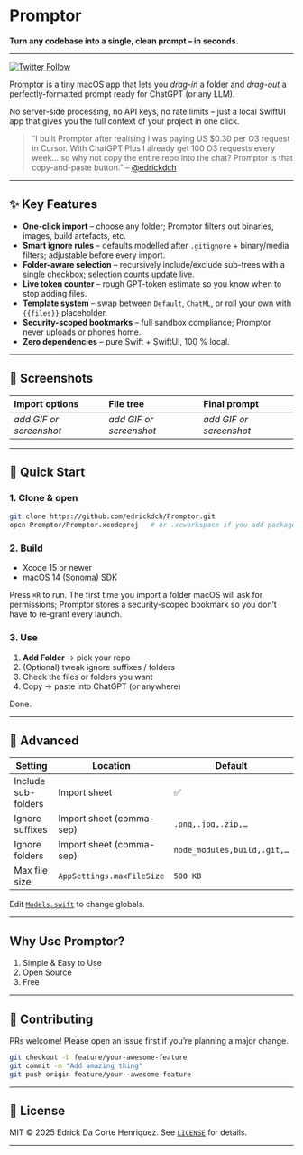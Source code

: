 
# Promptor

**Turn any codebase into a single, clean prompt – in seconds.**

---

[![Twitter Follow](https://img.shields.io/twitter/follow/edrick_dch?style=social)](https://twitter.com/edrick_dch)

Promptor is a tiny macOS app that lets you _drag-in_ a folder and _drag-out_ a perfectly-formatted prompt ready for ChatGPT (or any LLM).  

No server-side processing, no API keys, no rate limits – just a local SwiftUI app that gives you the full context of your project in one click.

> “I built Promptor after realising I was paying US $0.30 per O3 request in Cursor. With ChatGPT Plus I already get 100 O3 requests every week… so why not copy the entire repo into the chat? Promptor is that copy-and-paste button.” – [@edrickdch](https://github.com/edrickdch)

---

## ✨ Key Features

* **One-click import** – choose any folder; Promptor filters out binaries, images, build artefacts, etc.  
* **Smart ignore rules** – defaults modelled after `.gitignore` + binary/media filters; adjustable before every import.  
* **Folder-aware selection** – recursively include/exclude sub-trees with a single checkbox; selection counts update live.  
* **Live token counter** – rough GPT-token estimate so you know when to stop adding files.  
* **Template system** – swap between `Default`, `ChatML`, or roll your own with `{{files}}` placeholder.  
* **Security-scoped bookmarks** – full sandbox compliance; Promptor never uploads or phones home.  
* **Zero dependencies** – pure Swift + SwiftUI, 100 % local.

---

## 📸 Screenshots

| Import options          | File tree               | Final prompt            |
| :---------------------- | :---------------------- | :---------------------- |
| _add GIF or screenshot_ | _add GIF or screenshot_ | _add GIF or screenshot_ |

---

## 🚀 Quick Start

### 1. Clone & open

```bash
git clone https://github.com/edrickdch/Promptor.git
open Promptor/Promptor.xcodeproj   # or .xcworkspace if you add packages
```

### 2. Build

* Xcode 15 or newer
* macOS 14 (Sonoma) SDK

Press `⌘R` to run. The first time you import a folder macOS will ask for permissions; Promptor stores a security-scoped bookmark so you don’t have to re-grant every launch.

### 3. Use

1. **Add Folder** → pick your repo
2. (Optional) tweak ignore suffixes / folders
3. Check the files or folders you want
4. Copy → paste into ChatGPT (or anywhere)

Done.

---

## 🔧 Advanced

| Setting             | Location                  | Default                     |
| ------------------- | ------------------------- | --------------------------- |
| Include sub-folders | Import sheet              | ✅                           |
| Ignore suffixes     | Import sheet (comma-sep)  | `.png,.jpg,.zip,…`          |
| Ignore folders      | Import sheet (comma-sep)  | `node_modules,build,.git,…` |
| Max file size       | `AppSettings.maxFileSize` | `500 KB`                    |

Edit [`Models.swift`](Promptor/Models.swift) to change globals.

---

## Why Use Promptor?

1. Simple & Easy to Use
2. Open Source
3. Free

---

## 🤝 Contributing

PRs welcome! Please open an issue first if you’re planning a major change.

```bash
git checkout -b feature/your-awesome-feature
git commit -m "Add amazing thing"
git push origin feature/your--awesome-feature
```

---

## 📝 License

MIT © 2025 Edrick Da Corte Henriquez. See [`LICENSE`](LICENSE) for details.

---
